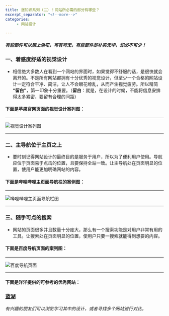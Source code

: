 ```yaml
---
title: 涨知识系列（二）！网站所必需的部分有哪些？
excerpt_separator: "<!--more-->"
categories:
     - 网站设计

---
```


##### 有些部件可以锦上添花，可有可无，有些部件却朴实无华，却必不可少！
<!--more-->

### 一、着感度舒适的视觉设计

* 相信绝大多数人在看到一个网站的界面时，如果觉得不舒服的话，是很快就会离开的。不是所有网站都拥有十分优秀的视觉设计，但至少一个合格的网站设计一定符合干净、简洁，让人不会眼花缭乱，从而产生视觉疲劳。所以精简 **“留白”**，第一印象十分重要。（**留白**：就是，在设计的时候，不能将信息安排得太多紧密，要留有合理的间距）

#### 下面是苹果官网页面的视觉设计案列图：

***

![视觉设计案列图](https://gimg2.baidu.com/image_search/src=http%3A%2F%2Fimages.macx.cn%2Fforum%2F201306%2F19%2F235716dfcb9cz8uufhu89m.png&refer=http%3A%2F%2Fimages.macx.cn&app=2002&size=f9999,10000&q=a80&n=0&g=0n&fmt=jpeg?sec=1613210417&t=735b8c196b15e298930d530909dc5e59)

*** 

### 二、主导航位于主页之上

* 要时刻记得网站设计的最终目的是服务于用户，所以为了便利用户使用。导航应位于页面易于点击的位置，且要保持全站一致。让主导航处在页面明显的位置，使用户能更加明确网站的内容。

#### 下面是哔哩哔哩主页面导航栏的案例图：

***

![哔哩哔哩主页面导航栏图](https://gimg2.baidu.com/image_search/src=http%3A%2F%2Fi0.hdslb.com%2Fbfs%2Farticle%2F9b0410eff0be5f9a2c77fcc029244ecc09216344.png&refer=http%3A%2F%2Fi0.hdslb.com&app=2002&size=f9999,10000&q=a80&n=0&g=0n&fmt=jpeg?sec=1613211356&t=923584fbb6b83d5a4ff0d9ce245e5449)

*** 

### 三、随手可点的搜索

* 网站的页面很多并且数量十分庞大，那么有一个搜索功能是对用户非常有用的工具。让搜索处在页面明显的位置，使用户只要一搜索就能得到想要的内容。

#### 下面是百度导航页面的案列图：

***

![百度导航页面](https://ss0.baidu.com/7Po3dSag_xI4khGko9WTAnF6hhy/zhidao/pic/item/4afbfbedab64034f17d5728eaec379310a551d19.jpg)

***

#### 下面是洋洋提供的可参考的优秀网站：
### [蓝湖](https://lanhuapp.com/?behance)
*有兴趣的朋友们可以浏览学习其中的设计，或者寻找多个网站进行对比。*